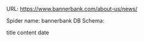 URL: https://www.bannerbank.com/about-us/news/

Spider name: bannerbank
DB Schema:

title
content
date